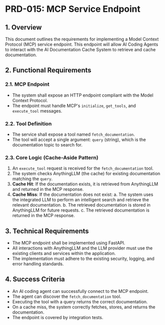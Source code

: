 # PRD-015: MCP Service Endpoint

## 1. Overview

This document outlines the requirements for implementing a Model Context Protocol (MCP) service endpoint. This endpoint will allow AI Coding Agents to interact with the AI Documentation Cache System to retrieve and cache documentation.

## 2. Functional Requirements

### 2.1. MCP Endpoint

- The system shall expose an HTTP endpoint compliant with the Model Context Protocol.
- The endpoint must handle MCP's `initialize`, `get_tools`, and `execute_tool` messages.

### 2.2. Tool Definition

- The service shall expose a tool named `fetch_documentation`.
- The tool will accept a single argument: `query` (string), which is the documentation topic to search for.

### 2.3. Core Logic (Cache-Aside Pattern)

1.  An `execute_tool` request is received for the `fetch_documentation` tool.
2.  The system checks AnythingLLM (the cache) for existing documentation matching the `query`.
3.  **Cache Hit**: If the documentation exists, it is retrieved from AnythingLLM and returned in the MCP response.
4.  **Cache Miss**: If the documentation does not exist:
    a. The system uses the integrated LLM to perform an intelligent search and retrieve the relevant documentation.
    b. The retrieved documentation is stored in AnythingLLM for future requests.
    c. The retrieved documentation is returned in the MCP response.

## 3. Technical Requirements

- The MCP endpoint shall be implemented using FastAPI.
- All interactions with AnythingLLM and the LLM provider must use the existing clients and services within the application.
- The implementation must adhere to the existing security, logging, and error handling standards.

## 4. Success Criteria

- An AI coding agent can successfully connect to the MCP endpoint.
- The agent can discover the `fetch_documentation` tool.
- Executing the tool with a query returns the correct documentation.
- On a cache miss, the system correctly fetches, stores, and returns the documentation.
- The endpoint is covered by integration tests.